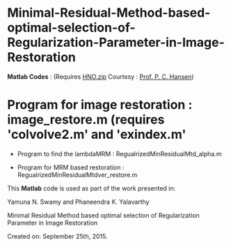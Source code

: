 # Minimal-Residual-Method-based-optimal-selection-of-Regularization-Parameter-in-Image-Restoration

**Matlab Codes** : (Requires [HNO.zip](http://www2.imm.dtu.dk/~pcha/HNO/) Courtesy : [Prof. P. C. Hansen](http://www2.imm.dtu.dk/~pcha/))

# Program for image restoration : image_restore.m (requires 'colvolve2.m' and 'exindex.m'

 - Program to find the lambdaMRM :  RegualrizedMinResidualMtd_alpha.m
 
 - Program for MRM based restoration : RegualrizedMinResidualMtdver_restore.m

This **Matlab** code is used as part of the work presented in:

Yamuna N. Swamy and Phaneendra K. Yalavarthy

Minimal Residual Method based optimal selection of Regularization Parameter in Image Restoration 

Created on: September 25th, 2015.
